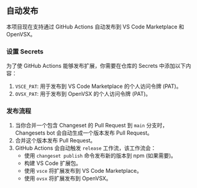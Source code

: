## 自动发布

本项目现在支持通过 GitHub Actions 自动发布到 VS Code Marketplace 和 OpenVSX。

### 设置 Secrets

为了使 GitHub Actions 能够发布扩展，你需要在仓库的 Secrets 中添加以下内容：

1. `VSCE_PAT`: 用于发布到 VS Code Marketplace 的个人访问令牌 (PAT)。
2. `OVSX_PAT`: 用于发布到 OpenVSX 的个人访问令牌 (PAT)。

### 发布流程

1. 当你合并一个包含 Changeset 的 Pull Request 到 `main` 分支时，Changesets bot 会自动生成一个版本发布 Pull Request。
2. 合并这个版本发布 Pull Request。
3. GitHub Actions 会自动触发 `release` 工作流，该工作流会：
   - 使用 `changeset publish` 命令发布新的版本到 npm (如果需要)。
   - 构建 VS Code 扩展包。
   - 使用 `vsce` 将扩展发布到 VS Code Marketplace。
   - 使用 `ovsx` 将扩展发布到 OpenVSX。